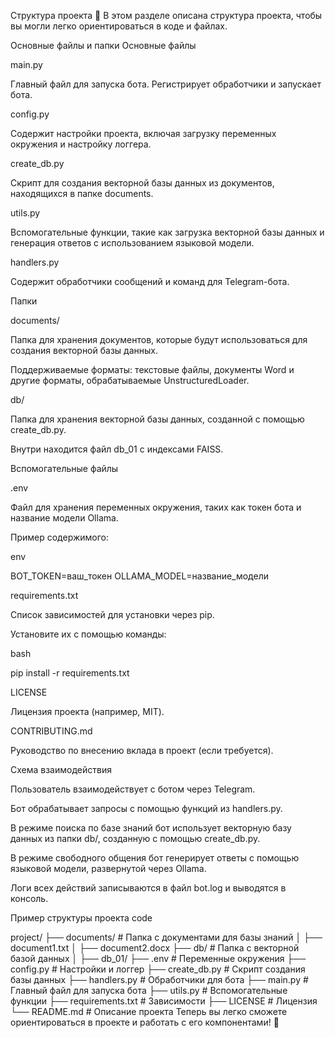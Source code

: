 Структура проекта 📁
В этом разделе описана структура проекта, чтобы вы могли легко ориентироваться в коде и файлах.

Основные файлы и папки
Основные файлы

main.py

Главный файл для запуска бота. Регистрирует обработчики и запускает бота.


config.py

Содержит настройки проекта, включая загрузку переменных окружения и настройку логгера.


create_db.py

Скрипт для создания векторной базы данных из документов, находящихся в папке documents.


utils.py

Вспомогательные функции, такие как загрузка векторной базы данных и генерация ответов с использованием языковой модели.


handlers.py

Содержит обработчики сообщений и команд для Telegram-бота.


Папки

documents/

Папка для хранения документов, которые будут использоваться для создания векторной базы данных.

Поддерживаемые форматы: текстовые файлы, документы Word и другие форматы, обрабатываемые UnstructuredLoader.


db/

Папка для хранения векторной базы данных, созданной с помощью create_db.py.

Внутри находится файл db_01 с индексами FAISS.


Вспомогательные файлы

.env

Файл для хранения переменных окружения, таких как токен бота и название модели Ollama.

Пример содержимого:

env

BOT_TOKEN=ваш_токен
OLLAMA_MODEL=название_модели

requirements.txt

Список зависимостей для установки через pip.

Установите их с помощью команды:

bash

pip install -r requirements.txt

LICENSE

Лицензия проекта (например, MIT).


CONTRIBUTING.md

Руководство по внесению вклада в проект (если требуется).


Схема взаимодействия

Пользователь взаимодействует с ботом через Telegram.

Бот обрабатывает запросы с помощью функций из handlers.py.

В режиме поиска по базе знаний бот использует векторную базу данных из папки db/, созданную с помощью create_db.py.

В режиме свободного общения бот генерирует ответы с помощью языковой модели, развернутой через Ollama.

Логи всех действий записываются в файл bot.log и выводятся в консоль.

Пример структуры проекта
code

project/
├── documents/               # Папка с документами для базы знаний
│   ├── document1.txt
│   ├── document2.docx
├── db/                      # Папка с векторной базой данных
│   ├── db_01/
├── .env                     # Переменные окружения
├── config.py                # Настройки и логгер
├── create_db.py             # Скрипт создания базы данных
├── handlers.py              # Обработчики для бота
├── main.py                  # Главный файл для запуска бота
├── utils.py                 # Вспомогательные функции
├── requirements.txt         # Зависимости
├── LICENSE                  # Лицензия
└── README.md                # Описание проекта
Теперь вы легко сможете ориентироваться в проекте и работать с его компонентами! 🚀
